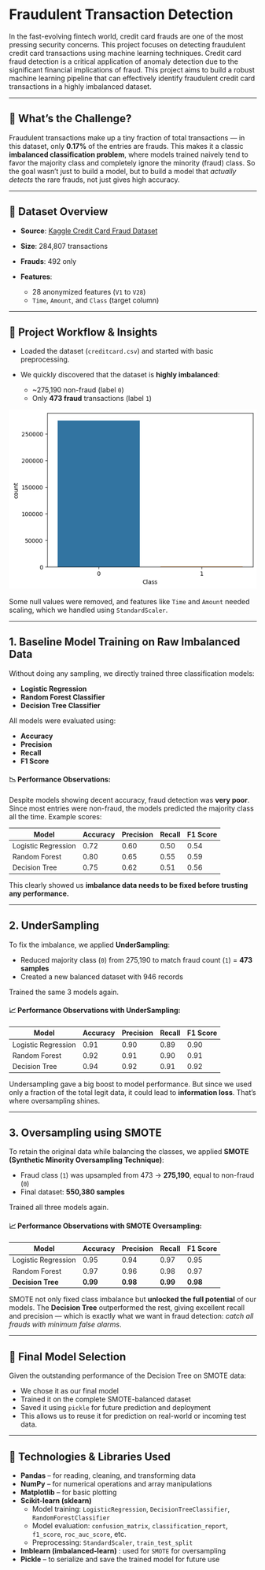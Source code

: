 # Fraudulent Transaction Detection

In the fast-evolving fintech world, credit card frauds are one of the most pressing security concerns. This project focuses on detecting fraudulent credit card transactions using machine learning techniques. Credit card fraud detection is a critical application of anomaly detection due to the significant financial implications of fraud. This project aims to build a robust machine learning pipeline that can effectively identify fraudulent credit card transactions in a highly imbalanced dataset.

---
## 📌 What’s the Challenge?

Fraudulent transactions make up a tiny fraction of total transactions — in this dataset, only **0.17%** of the entries are frauds. This makes it a classic **imbalanced classification problem**, where models trained naively tend to favor the majority class and completely ignore the minority (fraud) class. So the goal wasn’t just to build a model, but to build a model that *actually detects* the rare frauds, not just gives high accuracy.

---

## 📌 Dataset Overview

* **Source**: [Kaggle Credit Card Fraud Dataset](https://www.kaggle.com/mlg-ulb/creditcardfraud)
* **Size**: 284,807 transactions
* **Frauds**: 492 only
* **Features**:

  * 28 anonymized features (`V1` to `V28`)
  * `Time`, `Amount`, and `Class` (target column)

---

## 📌 Project Workflow & Insights

* Loaded the dataset (`creditcard.csv`) and started with basic preprocessing.
* We quickly discovered that the dataset is **highly imbalanced**:

  * \~275,190 non-fraud (label `0`)
  * Only **473 fraud** transactions (label `1`)
 
![Data Overview](data_overview.png)

Some null values were removed, and features like `Time` and `Amount` needed scaling, which we handled using `StandardScaler`.

---

## 1. Baseline Model Training on Raw Imbalanced Data

Without doing any sampling, we directly trained three classification models:

* **Logistic Regression**
* **Random Forest Classifier**
* **Decision Tree Classifier**

All models were evaluated using:

* **Accuracy**
* **Precision**
* **Recall**
* **F1 Score**

#### 📉 Performance Observations:

Despite models showing decent accuracy, fraud detection was **very poor**. Since most entries were non-fraud, the models predicted the majority class all the time.
Example scores:

| Model               | Accuracy | Precision | Recall | F1 Score |
| ------------------- | -------- | --------- | ------ | -------- |
| Logistic Regression | 0.72     | 0.60      | 0.50   | 0.54     |
| Random Forest       | 0.80     | 0.65      | 0.55   | 0.59     |
| Decision Tree       | 0.75     | 0.62      | 0.51   | 0.56     |

This clearly showed us **imbalance data needs to be fixed before trusting any performance.**

---

## 2. UnderSampling

To fix the imbalance, we applied **UnderSampling**:

* Reduced majority class (`0`) from 275,190 to match fraud count (`1`) = **473 samples**
* Created a new balanced dataset with 946 records

Trained the same 3 models again.
#### 📈 Performance Observations with UnderSampling:

| Model               | Accuracy | Precision | Recall | F1 Score |
| ------------------- | -------- | --------- | ------ | -------- |
| Logistic Regression | 0.91     | 0.90      | 0.89   | 0.90     |
| Random Forest       | 0.92     | 0.91      | 0.90   | 0.91     |
| Decision Tree       | 0.94     | 0.92      | 0.91   | 0.92     |

Undersampling gave a big boost to model performance. But since we used only a fraction of the total legit data, it could lead to **information loss**. That’s where oversampling shines.

---

## 3. Oversampling using SMOTE

To retain the original data while balancing the classes, we applied **SMOTE (Synthetic Minority Oversampling Technique)**:

* Fraud class (`1`) was upsampled from 473 → **275,190**, equal to non-fraud (`0`)
* Final dataset: **550,380 samples**

Trained all three models again.

#### 📈 Performance Observations with SMOTE Oversampling:

| Model               | Accuracy | Precision | Recall   | F1 Score |
| ------------------- | -------- | --------- | -------- | -------- |
| Logistic Regression | 0.95     | 0.94      | 0.97     | 0.95     |
| Random Forest       | 0.97     | 0.96      | 0.98     | 0.97     |
| **Decision Tree**   | **0.99** | **0.98**  | **0.99** | **0.98** |

SMOTE not only fixed class imbalance but **unlocked the full potential** of our models. The **Decision Tree** outperformed the rest, giving excellent recall and precision — which is exactly what we want in fraud detection: *catch all frauds with minimum false alarms*.

---

## 📌 Final Model Selection

Given the outstanding performance of the Decision Tree on SMOTE data:

* We chose it as our final model
* Trained it on the complete SMOTE-balanced dataset
* Saved it using `pickle` for future prediction and deployment
* This allows us to reuse it for prediction on real-world or incoming test data.

---

## 📌 Technologies & Libraries Used

* **Pandas** – for reading, cleaning, and transforming data
* **NumPy** – for numerical operations and array manipulations
* **Matplotlib** – for basic plotting
* **Scikit-learn (sklearn)**
  * Model training: `LogisticRegression`, `DecisionTreeClassifier`, `RandomForestClassifier`
  * Model evaluation: `confusion_matrix`, `classification_report`, `f1_score`, `roc_auc_score`, etc.
  * Preprocessing: `StandardScaler`, `train_test_split`
* **Imblearn (imbalanced-learn)** : used for `SMOTE` for oversampling
* **Pickle** – to serialize and save the trained model for future use

